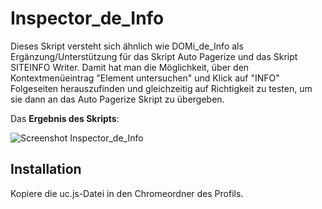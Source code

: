 # Inspector_de_Info
Dieses Skript versteht sich ähnlich wie DOMi_de_Info als Ergänzung/Unterstützung für das Skript Auto Pagerize und das Skript SITEINFO Writer. 
Damit hat man die Möglichkeit, über den Kontextmenüeintrag "Element untersuchen" und Klick auf "INFO" Folgeseiten herauszufinden und gleichzeitig 
auf Richtigkeit zu testen, um sie dann an das Auto Pagerize Skript zu übergeben. 

Das **Ergebnis des Skripts**:

![Screenshot Inspector_de_Info](https://github.com/ardiman/userChrome.js/raw/master/inspector_de_info/scr_inspector_de_info.png)

## Installation
Kopiere die uc.js-Datei in den Chromeordner des Profils.